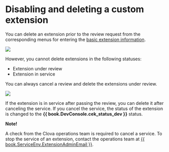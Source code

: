 <!-- Note! This content includes shared parts. Therefore, when you update this, you should beware of synchronization. -->

<!-- Start of the shared content: RemovingExtension -->

# Disabling and deleting a custom extension

You can delete an extension prior to the review request from the corresponding menus for entering the [basic extension information](/DevConsole/Guides/Register_Custom_Extension.md#InputExtensionInfo).

![](/DevConsole/Assets/Images/DevConsole-Remove_Extension.png)

However, you cannot delete extensions in the following statuses:

* Extension under review
* Extension in service

You can always cancel a review and delete the extensions under review.

![](/DevConsole/Assets/Images/DevConsole-Cancel_Submission.png)

If the extension is in service after passing the review, you can delete it after canceling the service. If you cancel the service, the status of the extension is changed to the **{{ book.DevConsole.cek_status_dev }}** status.

<div class="note">
  <p><strong>Note!</strong></p>
  <p>A check from the Clova operations team is required to cancel a service. To stop the service of an extension, contact the operations team at <a href="mailto:{{ book.ServiceEnv.ExtensionAdminEmail }}">{{ book.ServiceEnv.ExtensionAdminEmail }}</a>.</p>
</div>

<!-- End of the shared content -->
